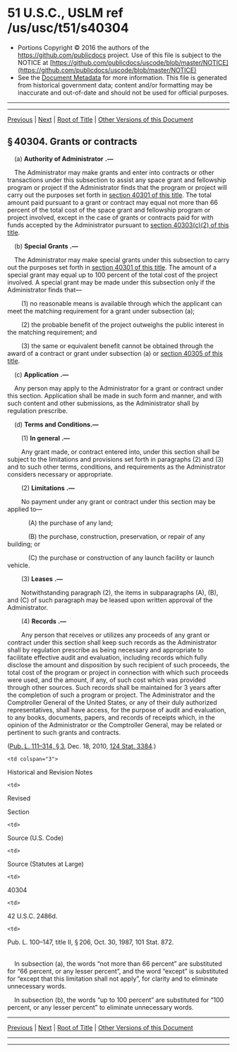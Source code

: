 ---
---

# 51 U.S.C., USLM ref /us/usc/t51/s40304

* Portions Copyright © 2016 the authors of the https://github.com/publicdocs project.
  Use of this file is subject to the NOTICE at [https://github.com/publicdocs/uscode/blob/master/NOTICE](https://github.com/publicdocs/uscode/blob/master/NOTICE)
* See the [Document Metadata](././../../../../..//README.md) for more information.
  This file is generated from historical government data; content and/or formatting may be inaccurate and out-of-date and should not be used for official purposes.

----------
----------

[Previous](./../../../../..//us/usc/t51/stIV/ch403/m__us_usc_t51_s40303.md) | [Next](./../../../../..//us/usc/t51/stIV/ch403/m__us_usc_t51_s40305.md) | [Root of Title](./../../../../../) | [Other Versions of this Document](https://publicdocs.github.io/go/links?ns=uslm&ref=%2Fus%2Fusc%2Ft51%2Fs40304)

## § 40304. Grants or contracts

    (a)  __Authority of Administrator__  __.—__ 

    The Administrator may make grants and enter into contracts or other transactions under this subsection to assist any space grant and fellowship program or project if the Administrator finds that the program or project will carry out the purposes set forth in [section 40301 of this title][/us/usc/t51/s40301]. The total amount paid pursuant to a grant or contract may equal not more than 66 percent of the total cost of the space grant and fellowship program or project involved, except in the case of grants or contracts paid for with funds accepted by the Administrator pursuant to [section 40303(c)(2) of this title][/us/usc/t51/s40303/c/2].

    (b)  __Special Grants__  __.—__ 

    The Administrator may make special grants under this subsection to carry out the purposes set forth in [section 40301 of this title][/us/usc/t51/s40301]. The amount of a special grant may equal up to 100 percent of the total cost of the project involved. A special grant may be made under this subsection only if the Administrator finds that—

        (1) no reasonable means is available through which the applicant can meet the matching requirement for a grant under subsection (a);

        (2) the probable benefit of the project outweighs the public interest in the matching requirement; and

        (3) the same or equivalent benefit cannot be obtained through the award of a contract or grant under subsection (a) or [section 40305 of this title][/us/usc/t51/s40305].

    (c)  __Application__  __.—__ 

    Any person may apply to the Administrator for a grant or contract under this section. Application shall be made in such form and manner, and with such content and other submissions, as the Administrator shall by regulation prescribe.

    (d) __Terms and Conditions.—__ 

        (1)  __In general__  __.—__ 

        Any grant made, or contract entered into, under this section shall be subject to the limitations and provisions set forth in paragraphs (2) and (3) and to such other terms, conditions, and requirements as the Administrator considers necessary or appropriate.

        (2)  __Limitations__  __.—__ 

        No payment under any grant or contract under this section may be applied to—

            (A) the purchase of any land;

            (B) the purchase, construction, preservation, or repair of any building; or

            (C) the purchase or construction of any launch facility or launch vehicle.

        (3)  __Leases__  __.—__ 

        Notwithstanding paragraph (2), the items in subparagraphs (A), (B), and (C) of such paragraph may be leased upon written approval of the Administrator.

        (4)  __Records__  __.—__ 

        Any person that receives or utilizes any proceeds of any grant or contract under this section shall keep such records as the Administrator shall by regulation prescribe as being necessary and appropriate to facilitate effective audit and evaluation, including records which fully disclose the amount and disposition by such recipient of such proceeds, the total cost of the program or project in connection with which such proceeds were used, and the amount, if any, of such cost which was provided through other sources. Such records shall be maintained for 3 years after the completion of such a program or project. The Administrator and the Comptroller General of the United States, or any of their duly authorized representatives, shall have access, for the purpose of audit and evaluation, to any books, documents, papers, and records of receipts which, in the opinion of the Administrator or the Comptroller General, may be related or pertinent to such grants and contracts.

([Pub. L. 111–314, § 3][/us/pl/111/314/s3], Dec. 18, 2010, [124 Stat. 3384][/us/stat/124/3384].)

<table>

  <tr>

    <td colspan="3"> 

Historical and Revision Notes  </td>

  </tr>

  <tr>

    <td> 

Revised

Section  </td>

    <td> 

Source (U.S. Code)  </td>

    <td> 

Source (Statutes at Large)  </td>

  </tr>

  <tr>

    <td> 

40304  </td>

    <td> 

42 U.S.C. 2486d.  </td>

    <td> 

Pub. L. 100–147, title II, § 206, Oct. 30, 1987, 101 Stat. 872.  </td>

  </tr>

</table>

    In subsection (a), the words “not more than 66 percent” are substituted for “66 percent, or any lesser percent”, and the word “except” is substituted for “except that this limitation shall not apply”, for clarity and to eliminate unnecessary words.

    In subsection (b), the words “up to 100 percent” are substituted for “100 percent, or any lesser percent” to eliminate unnecessary words.

----------

[Previous](./../../../../..//us/usc/t51/stIV/ch403/m__us_usc_t51_s40303.md) | [Next](./../../../../..//us/usc/t51/stIV/ch403/m__us_usc_t51_s40305.md) | [Root of Title](./../../../../../) | [Other Versions of this Document](https://publicdocs.github.io/go/links?ns=uslm&ref=%2Fus%2Fusc%2Ft51%2Fs40304)

----------
----------

[/us/usc/t51/s40301]: https://publicdocs.github.io/go/links?ns=uslm&ref=%2Fus%2Fusc%2Ft51%2Fs40301
[/us/usc/t51/s40303/c/2]: https://publicdocs.github.io/go/links?ns=uslm&ref=%2Fus%2Fusc%2Ft51%2Fs40303%2Fc%2F2
[/us/usc/t51/s40301]: https://publicdocs.github.io/go/links?ns=uslm&ref=%2Fus%2Fusc%2Ft51%2Fs40301
[/us/usc/t51/s40305]: https://publicdocs.github.io/go/links?ns=uslm&ref=%2Fus%2Fusc%2Ft51%2Fs40305
[/us/pl/111/314/s3]: https://publicdocs.github.io/go/links?ns=uslm&ref=%2Fus%2Fpl%2F111%2F314%2Fs3
[/us/stat/124/3384]: https://publicdocs.github.io/go/links?ns=uslm&ref=%2Fus%2Fstat%2F124%2F3384


